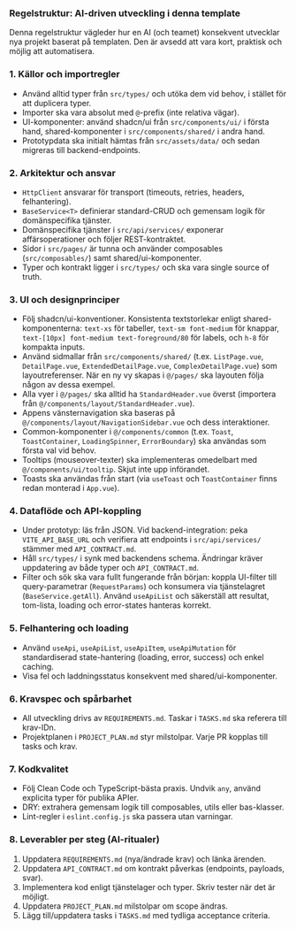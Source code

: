 ### Regelstruktur: AI-driven utveckling i denna template

Denna regelstruktur vägleder hur en AI (och teamet) konsekvent utvecklar nya projekt baserat på templaten. Den är avsedd att vara kort, praktisk och möjlig att automatisera.

### 1. Källor och importregler

- Använd alltid typer från `src/types/` och utöka dem vid behov, i stället för att duplicera typer.
- Importer ska vara absolut med `@`-prefix (inte relativa vägar).
- UI-komponenter: använd shadcn/ui från `src/components/ui/` i första hand, shared-komponenter i `src/components/shared/` i andra hand.
- Prototypdata ska initialt hämtas från `src/assets/data/` och sedan migreras till backend-endpoints.

### 2. Arkitektur och ansvar

- `HttpClient` ansvarar för transport (timeouts, retries, headers, felhantering).
- `BaseService<T>` definierar standard-CRUD och gemensam logik för domänspecifika tjänster.
- Domänspecifika tjänster i `src/api/services/` exponerar affärsoperationer och följer REST-kontraktet.
- Sidor i `src/pages/` är tunna och använder composables (`src/composables/`) samt shared/ui-komponenter.
- Typer och kontrakt ligger i `src/types/` och ska vara single source of truth.

### 3. UI och designprinciper

- Följ shadcn/ui-konventioner. Konsistenta textstorlekar enligt shared-komponenterna: `text-xs` för tabeller, `text-sm font-medium` för knappar, `text-[10px] font-medium text-foreground/80` för labels, och `h-8` för kompakta inputs.
- Använd sidmallar från `src/components/shared/` (t.ex. `ListPage.vue`, `DetailPage.vue`, `ExtendedDetailPage.vue`, `ComplexDetailPage.vue`) som layoutreferenser. När en ny vy skapas i `@/pages/` ska layouten följa någon av dessa exempel.
- Alla vyer i `@/pages/` ska alltid ha `StandardHeader.vue` överst (importera från `@/components/layout/StandardHeader.vue`).
- Appens vänsternavigation ska baseras på `@/components/layout/NavigationSidebar.vue` och dess interaktioner.
- Common-komponenter i `@/components/common` (t.ex. `Toast`, `ToastContainer`, `LoadingSpinner`, `ErrorBoundary`) ska användas som första val vid behov.
- Tooltips (mouseover-texter) ska implementeras omedelbart med `@/components/ui/tooltip`. Skjut inte upp införandet.
- Toasts ska användas från start (via `useToast` och `ToastContainer` finns redan monterad i `App.vue`).

### 4. Dataflöde och API-koppling

- Under prototyp: läs från JSON. Vid backend-integration: peka `VITE_API_BASE_URL` och verifiera att endpoints i `src/api/services/` stämmer med `API_CONTRACT.md`.
- Håll `src/types/` i synk med backendens schema. Ändringar kräver uppdatering av både typer och `API_CONTRACT.md`.
- Filter och sök ska vara fullt fungerande från början: koppla UI-filter till query-parametrar (`RequestParams`) och konsumera via tjänstelagret (`BaseService.getAll`). Använd `useApiList` och säkerställ att resultat, tom-lista, loading och error-states hanteras korrekt.

### 5. Felhantering och loading

- Använd `useApi`, `useApiList`, `useApiItem`, `useApiMutation` för standardiserad state-hantering (loading, error, success) och enkel caching.
- Visa fel och laddningsstatus konsekvent med shared/ui-komponenter.

### 6. Kravspec och spårbarhet

- All utveckling drivs av `REQUIREMENTS.md`. Taskar i `TASKS.md` ska referera till krav-IDn.
- Projektplanen i `PROJECT_PLAN.md` styr milstolpar. Varje PR kopplas till tasks och krav.

### 7. Kodkvalitet

- Följ Clean Code och TypeScript-bästa praxis. Undvik `any`, använd explicita typer för publika APIer.
- DRY: extrahera gemensam logik till composables, utils eller bas-klasser.
- Lint-regler i `eslint.config.js` ska passera utan varningar.

### 8. Leverabler per steg (AI-ritualer)

1) Uppdatera `REQUIREMENTS.md` (nya/ändrade krav) och länka ärenden.
2) Uppdatera `API_CONTRACT.md` om kontrakt påverkas (endpoints, payloads, svar).
3) Implementera kod enligt tjänstelager och typer. Skriv tester när det är möjligt.
4) Uppdatera `PROJECT_PLAN.md` milstolpar om scope ändras.
5) Lägg till/uppdatera tasks i `TASKS.md` med tydliga acceptance criteria.
